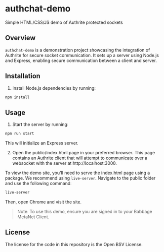 # authchat-demo
Simple HTML/CSS/JS demo of Authrite protected sockets

## Overview

`authchat-demo` is a demonstration project showcasing the integration of Authrite for secure socket communication. It sets up a server using Node.js and Express, enabling secure communication between a client and server.

## Installation

1. Install Node.js dependencies by running:

```bash
npm install
```

## Usage
1. Start the server by running:
```bash
npm run start
```

This will initialize an Express server.

2. Open the public/index.html page in your preferred browser. This page contains an Authrite client that will attempt to communicate over a websocket with the server at http://localhost:3000.

To view the demo site, you'll need to serve the index.html page using a package. We recommend using `live-server`. Navigate to the public folder and use the following command:

```bash
live-server
```

Then, open Chrome and visit the site.

> Note: To use this demo, ensure you are signed in to your Babbage MetaNet Client.

## License

The license for the code in this repository is the Open BSV License.
